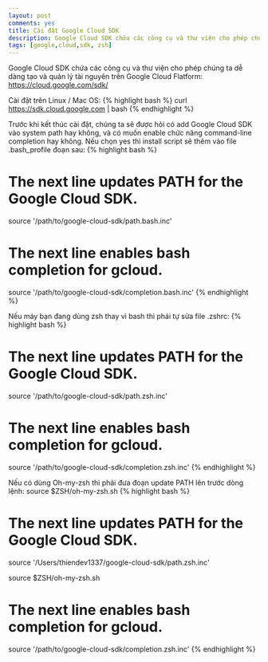 ```yaml
---
layout: post
comments: yes
title: Cài đặt Google Cloud SDK
description: Google Cloud SDK chứa các công cụ và thư viện cho phép chúng ta dễ dàng tạo và quản lý tài nguyên trên Google Cloud Flatform...
tags: [google,cloud,sdk, zsh]
---
```


Google Cloud SDK chứa các công cụ và thư viện cho phép chúng ta dễ dàng tạo và quản lý tài nguyên trên Google Cloud Flatform: https://cloud.google.com/sdk/ 

Cài đặt trên Linux / Mac OS:
{% highlight bash %}
curl https://sdk.cloud.google.com | bash
{% endhighlight %}

Trước khi kết thúc cài đặt, chúng ta sẽ được hỏi có add Google Cloud SDK vào system path hay không, và có muốn enable chức năng command-line completion hay không. Nếu chọn yes thì install script sẽ thêm vào file .bash_profile đoạn sau:
{% highlight bash %}
# The next line updates PATH for the Google Cloud SDK.
source '/path/to/google-cloud-sdk/path.bash.inc'

# The next line enables bash completion for gcloud.
source '/path/to/google-cloud-sdk/completion.bash.inc'
{% endhighlight %}

Nếu máy bạn đang dùng zsh thay vì bash thì phải tự sửa file .zshrc:
{% highlight bash %}
# The next line updates PATH for the Google Cloud SDK.
source '/path/to/google-cloud-sdk/path.zsh.inc'

# The next line enables bash completion for gcloud.
source '/path/to/google-cloud-sdk/completion.zsh.inc'
{% endhighlight %}

Nếu có dùng Oh-my-zsh thì phải đưa đoạn update PATH lên trước dòng lệnh: source $ZSH/oh-my-zsh.sh
{% highlight bash %}
# The next line updates PATH for the Google Cloud SDK.
source '/Users/thiendev1337/google-cloud-sdk/path.zsh.inc'

source $ZSH/oh-my-zsh.sh

# The next line enables bash completion for gcloud.
source '/path/to/google-cloud-sdk/completion.zsh.inc'
{% endhighlight %}